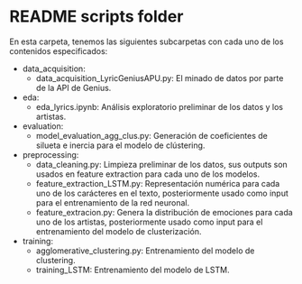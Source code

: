 # README scripts folder

En esta carpeta, tenemos las siguientes subcarpetas con cada uno de los contenidos especificados:
* data_acquisition: 
    * data_acquisition_LyricGeniusAPU.py: El minado de datos por parte de la API de Genius.
* eda:
    * eda_lyrics.ipynb: Análisis exploratorio preliminar de los datos y los artistas.
* evaluation:
    * model_evaluation_agg_clus.py: Generación de coeficientes de silueta e inercia para el modelo de clústering.
* preprocessing:
    * data_cleaning.py: Limpieza preliminar de los datos, sus outputs son usados en feature extraction para cada uno de los modelos.
    * feature_extraction_LSTM.py: Representación numérica para cada uno de los carácteres en el texto, posteriormente usado como input para el entrenamiento de la red neuronal. 
    * feature_extracion.py: Genera la distribución de emociones para cada uno de los artistas, posteriormente usado como input para el entrenamiento del modelo de clusterización. 
* training:
    * agglomerative_clustering.py: Entrenamiento del modelo de clustering.
    * training_LSTM: Entrenamiento del modelo de LSTM. 
